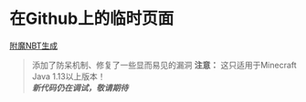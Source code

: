 # 在Github上的临时页面  
[附魔NBT生成](https://beginnerlin.github.io/NBT-echanted.html)
> 添加了防呆机制、修复了一些显而易见的漏洞
**注意：** 这只适用于Minecraft Java 1.13以上版本！  
***新代码仍在调试，敬请期待***  
